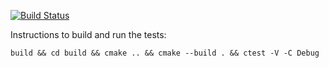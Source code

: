 [![Build Status](https://travis-ci.org/aj-michael/cpp-algorithms.svg?branch=master)](https://travis-ci.org/aj-michael/cpp-algorithms)

Instructions to build and run the tests:

```
build && cd build && cmake .. && cmake --build . && ctest -V -C Debug
```
